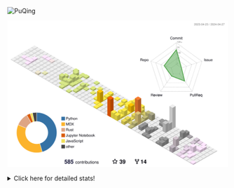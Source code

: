 ![PuQing](https://user-images.githubusercontent.com/27223114/171565019-9a56fae6-b08b-421f-99db-7e830da42371.png)

![](./profile-3d-contrib/profile-season-animate.svg)

<details>
<summary>Click here for detailed stats!</summary>

<!--START_SECTION:waka-->
![Lines of code](https://img.shields.io/badge/From%20Hello%20World%20I%27ve%20Written-1.4%20million%20lines%20of%20code-blue)

**🐱 My GitHub Data** 

> 📦 373.9 kB Used in GitHub's Storage 
 > 
> 🏆 218 Contributions in the Year 2024
 > 
> 🚫 Not Opted to Hire
 > 
> 📜 48 Public Repositories 
 > 
> 🔑 29 Private Repositories 
 > 
**I'm an Early 🐤** 

```text
🌞 Morning                587 commits         ██░░░░░░░░░░░░░░░░░░░░░░░   07.64 % 
🌆 Daytime                3560 commits        ████████████░░░░░░░░░░░░░   46.36 % 
🌃 Evening                1582 commits        █████░░░░░░░░░░░░░░░░░░░░   20.60 % 
🌙 Night                  1950 commits        ██████░░░░░░░░░░░░░░░░░░░   25.39 % 
```


📊 **This Week I Spent My Time On** 

```text
💬 Programming Languages: 
Python                   4 hrs 49 mins       ██████████████████████░░░   87.74 % 
Markdown                 19 mins             █░░░░░░░░░░░░░░░░░░░░░░░░   05.96 % 
Docker                   16 mins             █░░░░░░░░░░░░░░░░░░░░░░░░   04.99 % 
Text                     2 mins              ░░░░░░░░░░░░░░░░░░░░░░░░░   00.66 % 
YAML                     1 min               ░░░░░░░░░░░░░░░░░░░░░░░░░   00.31 % 

🔥 Editors: 
VS Code                  5 hrs 10 mins       ███████████████████████░░   93.97 % 
Obsidian                 19 mins             █░░░░░░░░░░░░░░░░░░░░░░░░   05.96 % 
iTerm2                   0 secs              ░░░░░░░░░░░░░░░░░░░░░░░░░   00.07 % 

💻 Operating System: 
Linux                    4 hrs 8 mins        ███████████████████░░░░░░   75.27 % 
WSL                      1 hr                █████░░░░░░░░░░░░░░░░░░░░   18.43 % 
Mac                      20 mins             ██░░░░░░░░░░░░░░░░░░░░░░░   06.30 % 
```


<!--END_SECTION:waka-->
</details>
